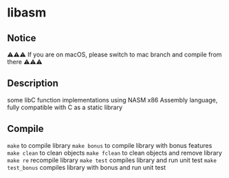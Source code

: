 # libasm

## Notice 
⚠️⚠️⚠️ If you are on macOS, please switch to mac branch and compile from there ⚠️⚠️⚠️

## Description
some libC function implementations using NASM x86 Assembly language, fully compatible with C 
as a static library

## Compile
`make` to compile library
`make bonus` to compile library with bonus features
`make clean` to clean objects
`make fclean` to clean objects and remove library
`make re` recompile library
`make test` compiles library and run unit test
`make test_bonus` compiles library with bonus and run unit test